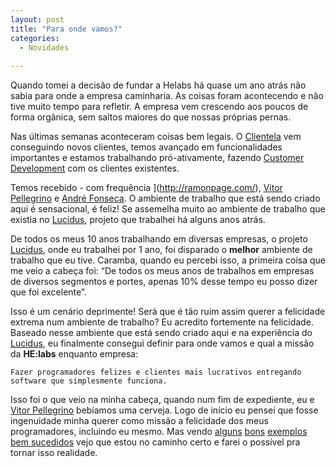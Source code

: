 ```yaml
---
layout: post
title: "Para onde vamos?"
categories:
  - Novidades
     
---
```


Quando tomei a decisão de fundar a Helabs há quase um ano atrás não sabia para onde a empresa caminharia. As coisas foram acontecendo e não tive muito tempo para refletir. A empresa vem crescendo aos poucos de forma orgânica, sem saltos maiores do que nossas próprias pernas.

Nas últimas semanas aconteceram coisas bem legais. O [Clientela](http://clientela.com.br/) vem conseguindo novos clientes, temos avançado em funcionalidades importantes e estamos trabalhando pró-ativamente, fazendo [Customer Development](http://www.slideshare.net/venturehacks/customer-development-methodology-presentation) com os clientes existentes.

Temos recebido - com frequência ](http://ramonpage.com/), [Vitor Pellegrino](http://vp.blog.br/) e [André Fonseca](http://metronus.com/blog/). O ambiente de trabalho que está sendo criado aqui é sensacional, é feliz! Se assemelha muito ao ambiente de trabalho que existia no [Lucidus](http://blog.improveit.com.br/articles/2007/05/15/xp-rio-conheca-o-projeto-xp-do-grupo-santa-isabel), projeto que trabalhei há alguns anos atrás.

De todos os meus 10 anos trabalhando em diversas empresas, o projeto [Lucidus](http://blog.improveit.com.br/articles/2007/05/15/xp-rio-conheca-o-projeto-xp-do-grupo-santa-isabel), onde eu trabalhei por 1 ano, foi disparado o **melhor** ambiente de trabalho que eu tive. Caramba, quando eu percebi isso, a primeira coisa que me veio a cabeça foi: “De todos os meus anos de trabalhos em empresas de diversos segmentos e portes, apenas 10% desse tempo eu posso dizer que foi excelente”.

Isso é um cenário deprimente! Será que é tão ruim assim querer a felicidade extrema num ambiente de trabalho? Eu acredito fortemente na felicidade. Baseado nesse ambiente que está sendo criado aqui e na experiência do [Lucidus](http://blog.improveit.com.br/articles/2007/05/15/xp-rio-conheca-o-projeto-xp-do-grupo-santa-isabel), eu finalmente consegui definir para onde vamos e qual a missão da **HE:labs** enquanto empresa:

    Fazer programadores felizes e clientes mais lucrativos entregando software que simplesmente funciona.

Isso foi o que veio na minha cabeça, quando num fim de expediente, eu e [Vitor Pellegrino](http://vp.blog.br/) bebíamos uma cerveja. Logo de início eu pensei que fosse ingenuidade minha querer como missão a felicidade dos meus programadores, incluindo eu mesmo. Mas vendo [alguns](http://www.slideshare.net/JoshuaKerievsky/priorizando-a-felicidade) [bons](http://vimeo.com/26250530) [exemplos](http://tom.preston-werner.com/2010/10/18/optimize-for-happiness.html) [bem sucedidos](http://gettingreal.37signals.com/ch10_Optimize_for_Happiness.php) vejo que estou no caminho certo e farei o possível pra tornar isso realidade.
